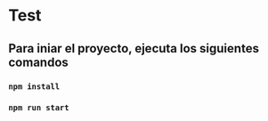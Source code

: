 # Test

## Para iniar el proyecto, ejecuta los siguientes comandos

### `npm install`

### `npm run start`

